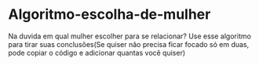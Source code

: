 # Algoritmo-escolha-de-mulher
Na duvida em qual mulher escolher para se relacionar? Use esse algoritmo para tirar suas conclusões(Se quiser não precisa ficar focado só em duas, pode copiar o código e adicionar quantas você quiser)
